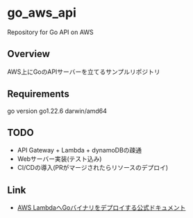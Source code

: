# go_aws_api
Repository for Go API on AWS

## Overview
AWS上にGoのAPIサーバーを立てるサンプルリポジトリ

## Requirements
go version go1.22.6 darwin/amd64

## TODO
- API Gateway + Lambda + dynamoDBの疎通
- Webサーバー実装(テスト込み)
- CI/CDの導入(PRがマージされたらリソースのデプロイ)

## Link
- [AWS LambdaへGoバイナリをデプロイする公式ドキュメント](https://docs.aws.amazon.com/ja_jp/lambda/latest/dg/golang-package.html)
